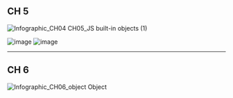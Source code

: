 ## CH 5

![Infographic_CH04  CH05_JS built-in objects (1)](https://github.com/3mohamed-abdelfattah/JavaScript-ITI-Course/assets/142848460/cc1df2ae-6909-41be-a701-c78b070d0ab4)

![image](https://github.com/3mohamed-abdelfattah/JavaScript-ITI-Course/assets/142848460/b4e722ec-32f2-4fe8-b8d3-d298ba596dbf)
![image](https://github.com/3mohamed-abdelfattah/JavaScript-ITI-Course/assets/142848460/e44d1ed6-1058-43e1-a589-e8189d23f56f)

---
## CH 6


![Infographic_CH06_object Object](https://github.com/3mohamed-abdelfattah/JavaScript-ITI-Course/assets/142848460/a3656921-f17c-456c-9cb6-1da81731de41)
